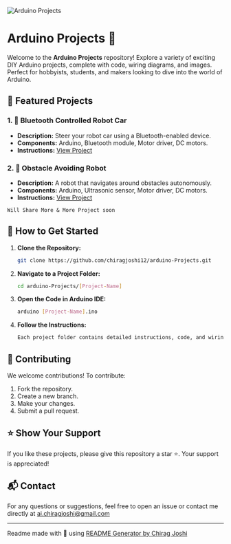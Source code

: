 ![Arduino Projects](https://raw.githubusercontent.com/chiragjoshi12/Arduino-Projects/main/img/banner.png)

# Arduino Projects 🚀

Welcome to the **Arduino Projects** repository! Explore a variety of exciting DIY Arduino projects, complete with code, wiring diagrams, and images. Perfect for hobbyists, students, and makers looking to dive into the world of Arduino.

## 🌟 Featured Projects

### 1. 🔵 Bluetooth Controlled Robot Car
- **Description:** Steer your robot car using a Bluetooth-enabled device.
- **Components:** Arduino, Bluetooth module, Motor driver, DC motors.
- **Instructions:** [View Project](https://github.com/chiragjoshi12/Arduino-Projects/blob/main/Bluetooth%20controlled%20robot%20car/readme.md)

### 2. 🚗 Obstacle Avoiding Robot
- **Description:** A robot that navigates around obstacles autonomously.
- **Components:** Arduino, Ultrasonic sensor, Motor driver, DC motors.
- **Instructions:** [View Project](https://github.com/chiragjoshi12/Arduino-Projects/blob/main/Obstacle%20Avoiding%20Robot/readme.md)

`Will Share More & More Project soon`

## 📖 How to Get Started

1. **Clone the Repository:**
   ```sh
   git clone https://github.com/chiragjoshi12/arduino-Projects.git

2. **Navigate to a Project Folder:**
   ```sh
   cd arduino-Projects/[Project-Name]
   
3. **Open the Code in Arduino IDE:**
   ```sh
   arduino [Project-Name].ino

4. **Follow the Instructions:**
   ```sh
   Each project folder contains detailed instructions, code, and wiring diagrams.

## 🤝 Contributing

We welcome contributions! To contribute:
1. Fork the repository.
2. Create a new branch.
3. Make your changes.
4. Submit a pull request.

## ⭐️ Show Your Support
If you like these projects, please give this repository a star ⭐️. Your support is appreciated!

## 📬 Contact
For any questions or suggestions, feel free to open an issue or contact me directly at [ai.chiragjoshi@gmail.com](mailto:ai.chiragjoshi@gmail.com)

---

Readme made with 💖 using [README Generator by Chirag Joshi](https://github.com/chiragg-ai/readme-generator)
